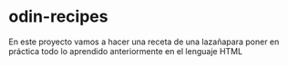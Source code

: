 # odin-recipes
En este proyecto vamos a hacer una receta de una lazañapara poner en práctica todo lo aprendido anteriormente en el lenguaje HTML
